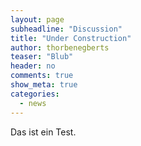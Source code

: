 ```yaml
---
layout: page
subheadline: "Discussion"
title: "Under Construction"
author: thorbenegberts
teaser: "Blub"
header: no
comments: true
show_meta: true
categories:
  - news
---
```


Das ist ein Test.
